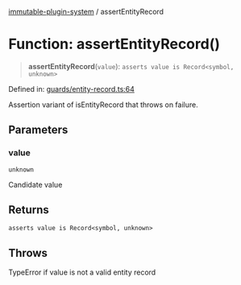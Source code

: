 [immutable-plugin-system](../README.md) / assertEntityRecord

# Function: assertEntityRecord()

> **assertEntityRecord**(`value`): `asserts value is Record<symbol, unknown>`

Defined in: [guards/entity-record.ts:64](https://github.com/agladysh/immutable-plugin-system/blob/main/src/guards/entity-record.ts#L64)

Assertion variant of isEntityRecord that throws on failure.

## Parameters

### value

`unknown`

Candidate value

## Returns

`asserts value is Record<symbol, unknown>`

## Throws

TypeError if value is not a valid entity record
